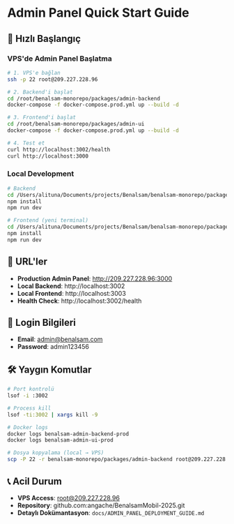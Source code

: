 # Admin Panel Quick Start Guide

## 🚀 Hızlı Başlangıç

### VPS'de Admin Panel Başlatma

```bash
# 1. VPS'e bağlan
ssh -p 22 root@209.227.228.96

# 2. Backend'i başlat
cd /root/benalsam-monorepo/packages/admin-backend
docker-compose -f docker-compose.prod.yml up --build -d

# 3. Frontend'i başlat
cd /root/benalsam-monorepo/packages/admin-ui
docker-compose -f docker-compose.prod.yml up --build -d

# 4. Test et
curl http://localhost:3002/health
curl http://localhost:3000
```

### Local Development

```bash
# Backend
cd /Users/alituna/Documents/projects/Benalsam/benalsam-monorepo/packages/admin-backend
npm install
npm run dev

# Frontend (yeni terminal)
cd /Users/alituna/Documents/projects/Benalsam/benalsam-monorepo/packages/admin-ui
npm install
npm run dev
```

## 📍 URL'ler

- **Production Admin Panel**: http://209.227.228.96:3000
- **Local Backend**: http://localhost:3002
- **Local Frontend**: http://localhost:3003
- **Health Check**: http://localhost:3002/health

## 🔑 Login Bilgileri

- **Email**: admin@benalsam.com
- **Password**: admin123456

## 🛠️ Yaygın Komutlar

```bash
# Port kontrolü
lsof -i :3002

# Process kill
lsof -ti:3002 | xargs kill -9

# Docker logs
docker logs benalsam-admin-backend-prod
docker logs benalsam-admin-ui-prod

# Dosya kopyalama (local → VPS)
scp -P 22 -r benalsam-monorepo/packages/admin-backend root@209.227.228.96:/root/benalsam-monorepo/packages/
```

## 📞 Acil Durum

- **VPS Access**: root@209.227.228.96
- **Repository**: github.com:angache/BenalsamMobil-2025.git
- **Detaylı Dokümantasyon**: `docs/ADMIN_PANEL_DEPLOYMENT_GUIDE.md` 
